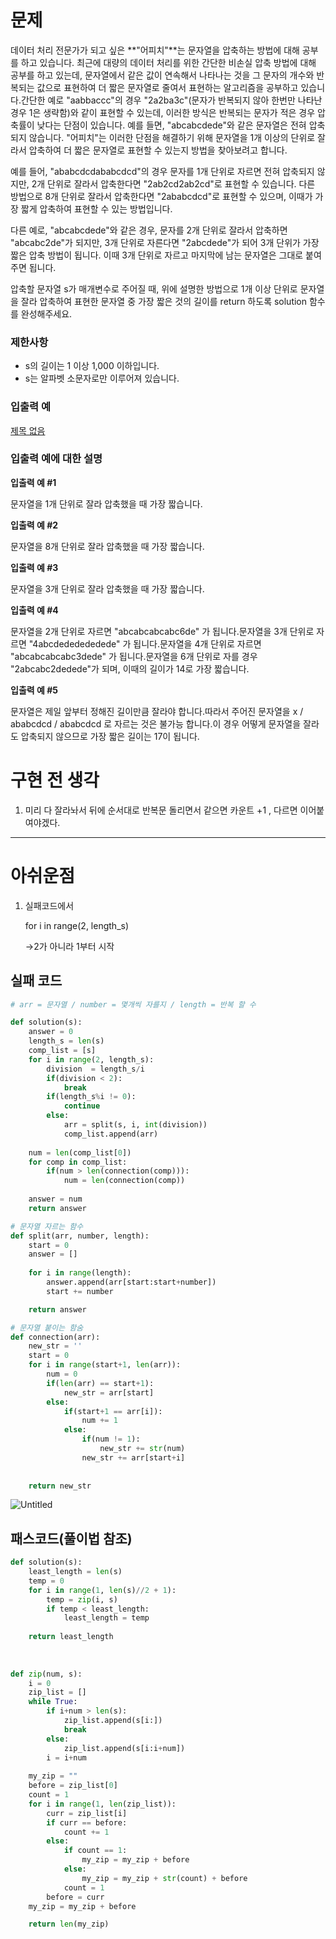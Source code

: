 # 문제

데이터 처리 전문가가 되고 싶은 **"어피치"**는 문자열을 압축하는 방법에 대해 공부를 하고 있습니다. 최근에 대량의 데이터 처리를 위한 간단한 비손실 압축 방법에 대해 공부를 하고 있는데, 문자열에서 같은 값이 연속해서 나타나는 것을 그 문자의 개수와 반복되는 값으로 표현하여 더 짧은 문자열로 줄여서 표현하는 알고리즘을 공부하고 있습니다.간단한 예로 "aabbaccc"의 경우 "2a2ba3c"(문자가 반복되지 않아 한번만 나타난 경우 1은 생략함)와 같이 표현할 수 있는데, 이러한 방식은 반복되는 문자가 적은 경우 압축률이 낮다는 단점이 있습니다. 예를 들면, "abcabcdede"와 같은 문자열은 전혀 압축되지 않습니다. "어피치"는 이러한 단점을 해결하기 위해 문자열을 1개 이상의 단위로 잘라서 압축하여 더 짧은 문자열로 표현할 수 있는지 방법을 찾아보려고 합니다.

예를 들어, "ababcdcdababcdcd"의 경우 문자를 1개 단위로 자르면 전혀 압축되지 않지만, 2개 단위로 잘라서 압축한다면 "2ab2cd2ab2cd"로 표현할 수 있습니다. 다른 방법으로 8개 단위로 잘라서 압축한다면 "2ababcdcd"로 표현할 수 있으며, 이때가 가장 짧게 압축하여 표현할 수 있는 방법입니다.

다른 예로, "abcabcdede"와 같은 경우, 문자를 2개 단위로 잘라서 압축하면 "abcabc2de"가 되지만, 3개 단위로 자른다면 "2abcdede"가 되어 3개 단위가 가장 짧은 압축 방법이 됩니다. 이때 3개 단위로 자르고 마지막에 남는 문자열은 그대로 붙여주면 됩니다.

압축할 문자열 s가 매개변수로 주어질 때, 위에 설명한 방법으로 1개 이상 단위로 문자열을 잘라 압축하여 표현한 문자열 중 가장 짧은 것의 길이를 return 하도록 solution 함수를 완성해주세요.

### **제한사항**

- s의 길이는 1 이상 1,000 이하입니다.
- s는 알파벳 소문자로만 이루어져 있습니다.

### 입출력 예

[제목 없음](https://www.notion.so/94bc85c64fec4dc6a7e1c61accb0b7e9)

### **입출력 예에 대한 설명**

**입출력 예 #1**

문자열을 1개 단위로 잘라 압축했을 때 가장 짧습니다.

**입출력 예 #2**

문자열을 8개 단위로 잘라 압축했을 때 가장 짧습니다.

**입출력 예 #3**

문자열을 3개 단위로 잘라 압축했을 때 가장 짧습니다.

**입출력 예 #4**

문자열을 2개 단위로 자르면 "abcabcabcabc6de" 가 됩니다.문자열을 3개 단위로 자르면 "4abcdededededede" 가 됩니다.문자열을 4개 단위로 자르면 "abcabcabcabc3dede" 가 됩니다.문자열을 6개 단위로 자를 경우 "2abcabc2dedede"가 되며, 이때의 길이가 14로 가장 짧습니다.

**입출력 예 #5**

문자열은 제일 앞부터 정해진 길이만큼 잘라야 합니다.따라서 주어진 문자열을 x / ababcdcd / ababcdcd 로 자르는 것은 불가능 합니다.이 경우 어떻게 문자열을 잘라도 압축되지 않으므로 가장 짧은 길이는 17이 됩니다.

# 구현 전 생각

1. 미리 다 잘라놔서 뒤에 순서대로 반복문 돌리면서 같으면 카운트 +1 , 다르면 이어붙여야겠다.

---

# 아쉬운점

1. 실패코드에서
    
    for i in range(2, length_s)
    
    →2가 아니라 1부터 시작
    

## 실패 코드

```python
# arr = 문자열 / number = 몇개씩 자를지 / length = 반복 할 수

def solution(s):
    answer = 0
    length_s = len(s)
    comp_list = [s]
    for i in range(2, length_s):
        division  = length_s/i
        if(division < 2):
            break
        if(length_s%i != 0):
            continue
        else:
            arr = split(s, i, int(division))
            comp_list.append(arr)
    
    num = len(comp_list[0])
    for comp in comp_list:
        if(num > len(connection(comp))):
            num = len(connection(comp))
    
    answer = num
    return answer

# 문자열 자르는 함수
def split(arr, number, length):
    start = 0
    answer = []
    
    for i in range(length):
        answer.append(arr[start:start+number])
        start += number

    return answer

# 문자열 붙이는 함숨
def connection(arr):
    new_str = ''
    start = 0
    for i in range(start+1, len(arr)):
        num = 0
        if(len(arr) == start+1):
            new_str = arr[start]
        else:
            if(start+1 == arr[i]):
                num += 1
            else:
                if(num != 1):
                    new_str += str(num)
                new_str += arr[start+i]
                
        
    return new_str
```
![Untitled](https://s3-us-west-2.amazonaws.com/secure.notion-static.com/31f8e73d-ff6f-496d-ac31-5452f88236d0/Untitled.png)

## 패스코드(풀이법 참조)

```python
def solution(s):
    least_length = len(s)
    temp = 0
    for i in range(1, len(s)//2 + 1):
        temp = zip(i, s)
        if temp < least_length:
            least_length = temp
            
    return least_length
        
        
        
def zip(num, s):
    i = 0
    zip_list = []
    while True:
        if i+num > len(s):
            zip_list.append(s[i:])
            break
        else:
            zip_list.append(s[i:i+num])
        i = i+num
    
    my_zip = ""
    before = zip_list[0]
    count = 1
    for i in range(1, len(zip_list)):
        curr = zip_list[i]
        if curr == before:
            count += 1
        else:
            if count == 1:
                my_zip = my_zip + before
            else:
                my_zip = my_zip + str(count) + before
            count = 1
        before = curr
    my_zip = my_zip + before

    return len(my_zip)
```